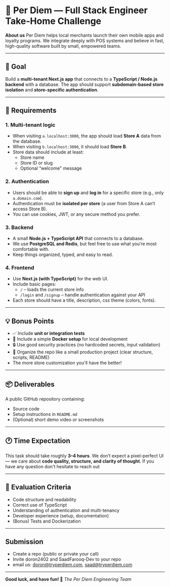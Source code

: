 # 🧠 Per Diem — Full Stack Engineer Take-Home Challenge

**About us**
Per Diem helps local merchants launch their own mobile apps and loyalty programs.
We integrate deeply with POS systems and believe in fast, high-quality software built by small, empowered teams.

---

## 🎯 Goal

Build a **multi-tenant Next.js app** that connects to a **TypeScript / Node.js backend** with a database.
The app should support **subdomain-based store isolation** and **store-specific authentication**.

---

## 🧩 Requirements

### 1. Multi-tenant logic

- When visiting `a.localhost:3000`, the app should load **Store A** data from the database.
- When visiting `b.localhost:3000`, it should load **Store B**.
- Store data should include at least:
  - Store name
  - Store ID or slug
  - Optional “welcome” message

### 2. Authentication

- Users should be able to **sign up** and **log in** for a specific store (e.g., only `a.domain.com`).
- Authentication must be **isolated per store** (a user from Store A can’t access Store B).
- You can use cookies, JWT, or any secure method you prefer.

### 3. Backend

- A small **Node.js + TypeScript API** that connects to a database.
- We use **PostgreSQL and Redis**, but feel free to use what you’re most comfortable with.
- Keep things organized, typed, and easy to read.

### 4. Frontend

- Use **Next.js (with TypeScript)** for the web UI.
- Include basic pages:
  - `/` – loads the current store info
  - `/login` and `/signup` – handle authentication against your API
- Each store should have a title, description, css theme (colors, fonts).

---

## 💡 Bonus Points

- ✅ Include **unit or integration tests**
- 🐳 Include a simple **Docker setup** for local development
- 🔒 Use good security practices (no hardcoded secrets, input validation)
- 🧱 Organize the repo like a small production project (clear structure, scripts, README)
- The more store customization you'll have the better!

---

## 📦 Deliverables

A public GitHub repository containing:

- Source code
- Setup instructions in `README.md`
- (Optional) short demo video or screenshots

---

## 🕐 Time Expectation

This task should take roughly **3–4 hours**.
We don’t expect a pixel-perfect UI — we care about **code quality, structure, and clarity of thought**.
If you have any question don't hesitate to reach out

---

## 💬 Evaluation Criteria

- Code structure and readability
- Correct use of TypeScript
- Understanding of authentication and multi-tenancy
- Developer experience (setup, documentation)
- (Bonus) Tests and Dockerization

---

## Submission

- Create a repo (public or private your call)
- Invite doron2402 and SaadFarooq-Dev to your repo
- email us: doron@tryperdiem.com, saad@tryperdiem.com

---

**Good luck, and have fun! 🚀**
_The Per Diem Engineering Team_
